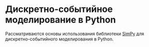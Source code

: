 # Дискретно-событийное моделирование в Python

Рассматриваются основы использования библиотеки [SimPy](https://simpy.readthedocs.io/en/latest/) для дискретно-событийного моделирования в Python.

```{tableofcontents}
```
